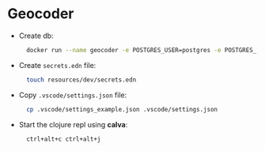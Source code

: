 # Geocoder

- Create db:

  ```sh
    docker run --name geocoder -e POSTGRES_USER=postgres -e POSTGRES_PASSWORD=postgres -e POSTGRES_DB=geocoder -p 5432:5432 -d postgres
  ```

- Create `secrets.edn` file:

  ```sh
    touch resources/dev/secrets.edn
  ```

- Copy `.vscode/settings.json` file:

  ```sh
    cp .vscode/settings_example.json .vscode/settings.json
  ```

- Start the clojure repl using **calva**:

  ```sh
    ctrl+alt+c ctrl+alt+j
  ```
